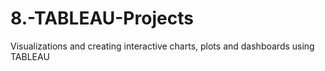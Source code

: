 # 8.-TABLEAU-Projects
Visualizations and creating interactive charts, plots and dashboards using TABLEAU 
